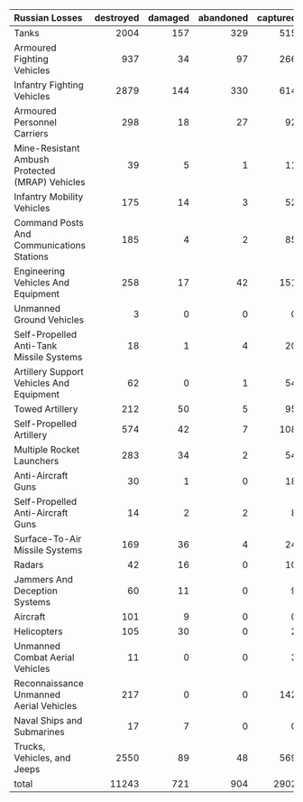 | Russian Losses                                   |   destroyed |   damaged |   abandoned |   captured |   total |
|:-------------------------------------------------|------------:|----------:|------------:|-----------:|--------:|
| Tanks                                            |        2004 |       157 |         329 |        515 |    3005 |
| Armoured Fighting Vehicles                       |         937 |        34 |          97 |        266 |    1334 |
| Infantry Fighting Vehicles                       |        2879 |       144 |         330 |        614 |    3967 |
| Armoured Personnel Carriers                      |         298 |        18 |          27 |         92 |     435 |
| Mine-Resistant Ambush Protected  (MRAP) Vehicles |          39 |         5 |           1 |         11 |      56 |
| Infantry Mobility Vehicles                       |         175 |        14 |           3 |         52 |     244 |
| Command Posts And Communications Stations        |         185 |         4 |           2 |         85 |     276 |
| Engineering Vehicles And Equipment               |         258 |        17 |          42 |        151 |     468 |
| Unmanned Ground Vehicles                         |           3 |         0 |           0 |          0 |       3 |
| Self-Propelled Anti-Tank Missile Systems         |          18 |         1 |           4 |         20 |      43 |
| Artillery Support Vehicles And Equipment         |          62 |         0 |           1 |         54 |     117 |
| Towed Artillery                                  |         212 |        50 |           5 |         95 |     362 |
| Self-Propelled Artillery                         |         574 |        42 |           7 |        108 |     731 |
| Multiple Rocket Launchers                        |         283 |        34 |           2 |         54 |     373 |
| Anti-Aircraft Guns                               |          30 |         1 |           0 |         18 |      49 |
| Self-Propelled Anti-Aircraft Guns                |          14 |         2 |           2 |          8 |      26 |
| Surface-To-Air Missile Systems                   |         169 |        36 |           4 |         24 |     233 |
| Radars                                           |          42 |        16 |           0 |         10 |      68 |
| Jammers And Deception Systems                    |          60 |        11 |           0 |          9 |      80 |
| Aircraft                                         |         101 |         9 |           0 |          0 |     110 |
| Helicopters                                      |         105 |        30 |           0 |          2 |     137 |
| Unmanned Combat Aerial Vehicles                  |          11 |         0 |           0 |          3 |      14 |
| Reconnaissance Unmanned Aerial Vehicles          |         217 |         0 |           0 |        142 |     359 |
| Naval Ships and Submarines                       |          17 |         7 |           0 |          0 |      24 |
| Trucks, Vehicles, and Jeeps                      |        2550 |        89 |          48 |        569 |    3256 |
| total                                            |       11243 |       721 |         904 |       2902 |   15770 |